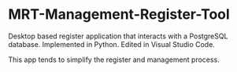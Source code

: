 # MRT-Management-Register-Tool

Desktop based register application that interacts with a PostgreSQL database. Implemented in Python. Edited in Visual Studio Code.

This app tends to simplify the register and management process. 
